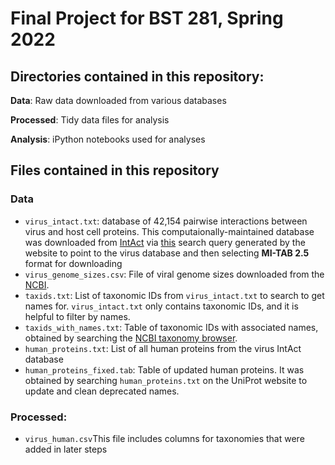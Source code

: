# Final Project for BST 281, Spring 2022

## Directories contained in this repository:

<b>Data</b>: Raw data downloaded from various databases

<b>Processed</b>: Tidy data files for analysis

<b>Analysis</b>: iPython notebooks used for analyses

## Files contained in this repository

### Data

<ul>
  <li><code>virus_intact.txt</code>: database of 42,154 pairwise interactions between virus and host cell proteins. This computaionally-maintained database was downloaded from <a href="https://www.ebi.ac.uk/intact/download/datasets#computationally" target="_blank">IntAct</a> via <a href="https://www.ebi.ac.uk/intact/query/annot:%22dataset:virus%22?conversationContext=7" target="_blank">this</a> search query generated by the website to point to the virus database and then selecting <b>MI-TAB 2.5</b> format for downloading</li>
  <li><code>virus_genome_sizes.csv</code>: File of viral genome sizes downloaded from the <a href="https://www.ncbi.nlm.nih.gov/genome/browse/#!/viruses/" target="_blank">NCBI</a>. </li>
  <li><code>taxids.txt</code>: List of taxonomic IDs from <code>virus_intact.txt</code> to search to get names for. <code>virus_intact.txt</code> only contains taxonomic IDs, and it is helpful to filter by names.</li>
  <li><code>taxids_with_names.txt</code>: Table of taxonomic IDs with associated names, obtained by searching the <a href="https://www.ncbi.nlm.nih.gov/Taxonomy/TaxIdentifier/tax_identifier.cgi" target="_blank">NCBI taxonomy browser</a>.</li>
  <li><code>human_proteins.txt</code>: List of all human proteins from the virus IntAct database</li>
  <li><code>human_proteins_fixed.tab</code>: Table of updated human proteins. It was obtained by searching <code>human_proteins.txt</code> on the UniProt website to update and clean deprecated names.</li>

</ul>

### Processed:

<ul>
  <li><code>virus_human.csv</code>This file includes columns for taxonomies that were added in later steps
